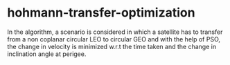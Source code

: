 # hohmann-transfer-optimization
In the algorithm, a scenario is considered in which a satellite has to transfer from a non coplanar circular LEO to circular GEO and with the help of PSO, the change in velocity is minimized w.r.t the time taken and the change in inclination angle at perigee.
